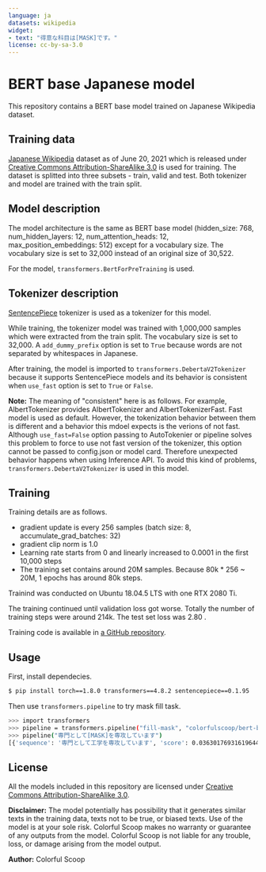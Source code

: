 ```yaml
---
language: ja
datasets: wikipedia
widget:
- text: "得意な科目は[MASK]です。"
license: cc-by-sa-3.0
---
```


# BERT base Japanese model

This repository contains a BERT base model trained on Japanese Wikipedia dataset.

## Training data

[Japanese Wikipedia](https://ja.wikipedia.org/wiki/Wikipedia:データベースダウンロード) dataset as of June 20, 2021 which is released under [Creative Commons Attribution-ShareAlike 3.0](https://creativecommons.org/licenses/by-sa/3.0/) is used for training.
The dataset is splitted into three subsets - train, valid and test. Both tokenizer and model are trained with the train split.

## Model description

The model architecture is the same as BERT base model (hidden_size: 768, num_hidden_layers: 12, num_attention_heads: 12, max_position_embeddings: 512) except for a vocabulary size.
The vocabulary size is set to 32,000 instead of an original size of 30,522.

For the model, `transformers.BertForPreTraining` is used.

## Tokenizer description

[SentencePiece](https://github.com/google/sentencepiece) tokenizer is used as a tokenizer for this model.

While training, the tokenizer model was trained with 1,000,000 samples which were extracted from the train split.
The vocabulary size is set to 32,000. A `add_dummy_prefix` option is set to `True` because words are not separated by whitespaces in Japanese.

After training, the model is imported to `transformers.DebertaV2Tokenizer` because it supports SentencePiece models and its behavior is consistent when `use_fast` option is set to `True` or `False`.

**Note:**
The meaning of "consistent" here is as follows.
For example, AlbertTokenizer provides AlbertTokenizer and AlbertTokenizerFast. Fast model is used as default. However, the tokenization behavior between them is different and a behavior this mdoel expects is the verions of not fast.
Although `use_fast=False` option passing to AutoTokenier or pipeline solves this problem to force to use not fast version of the tokenizer, this option cannot be passed to config.json or model card.
Therefore unexpected behavior happens when using Inference API. To avoid this kind of problems, `transformers.DebertaV2Tokenizer` is used in this model.

## Training

Training details are as follows.

* gradient update is every 256 samples (batch size: 8, accumulate_grad_batches: 32)
* gradient clip norm is 1.0
* Learning rate starts from 0 and linearly increased to 0.0001 in the first 10,000 steps
* The training set contains around 20M samples. Because 80k * 256 ~ 20M, 1 epochs has around 80k steps.

Trainind was conducted on Ubuntu 18.04.5 LTS with one RTX 2080 Ti.

The training continued until validation loss got worse. Totally the number of training steps were around 214k.
The test set loss was 2.80 .

Training code is available in [a GitHub repository](https://github.com/colorfulscoop/bert-ja).

## Usage

First, install dependecies.

```sh
$ pip install torch==1.8.0 transformers==4.8.2 sentencepiece==0.1.95
```

Then use `transformers.pipeline` to try mask fill task.

```sh
>>> import transformers
>>> pipeline = transformers.pipeline("fill-mask", "colorfulscoop/bert-base-ja")
>>> pipeline("専門として[MASK]を専攻しています")
[{'sequence': '専門として工学を専攻しています', 'score': 0.03630176931619644, 'token': 3988, 'token_str': '工学'}, {'sequence': '専門として政治学を専攻しています', 'score': 0.03547220677137375, 'token': 22307, 'token_str': '政治学'}, {'sequence': '専門として教育を専攻しています', 'score': 0.03162326663732529, 'token': 414, 'token_str': '教育'}, {'sequence': '専門として経済学を専攻しています', 'score': 0.026036914438009262, 'token': 6814, 'token_str': '経済学'}, {'sequence': '専門として法学を専攻しています', 'score': 0.02561848610639572, 'token': 10810, 'token_str': '法学'}]
```

## License

All the models included in this repository are licensed under [Creative Commons Attribution-ShareAlike 3.0](https://creativecommons.org/licenses/by-sa/3.0/).

**Disclaimer:** The model potentially has possibility that it generates similar texts in the training data, texts not to be true, or biased texts. Use of the model is at your sole risk. Colorful Scoop makes no warranty or guarantee of any outputs from the model. Colorful Scoop is not liable for any trouble, loss, or damage arising from the model output.

**Author:** Colorful Scoop
